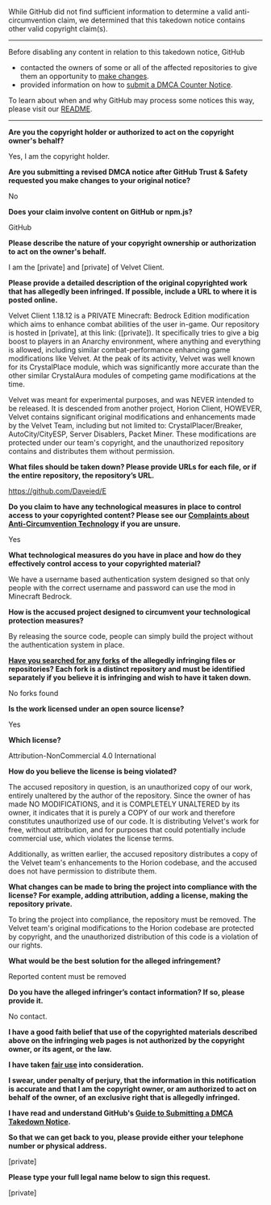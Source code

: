 While GitHub did not find sufficient information to determine a valid anti-circumvention claim, we determined that this takedown notice contains other valid copyright claim(s).

---

Before disabling any content in relation to this takedown notice, GitHub
- contacted the owners of some or all of the affected repositories to give them an opportunity to [make changes](https://docs.github.com/en/github/site-policy/dmca-takedown-policy#a-how-does-this-actually-work).
- provided information on how to [submit a DMCA Counter Notice](https://docs.github.com/en/articles/guide-to-submitting-a-dmca-counter-notice).

To learn about when and why GitHub may process some notices this way, please visit our [README](https://github.com/github/dmca/blob/master/README.md#anatomy-of-a-takedown-notice).

---

**Are you the copyright holder or authorized to act on the copyright owner's behalf?**

Yes, I am the copyright holder.

**Are you submitting a revised DMCA notice after GitHub Trust & Safety requested you make changes to your original notice?**

No

**Does your claim involve content on GitHub or npm.js?**

GitHub

**Please describe the nature of your copyright ownership or authorization to act on the owner's behalf.**

I am the [private] and [private] of Velvet Client.

**Please provide a detailed description of the original copyrighted work that has allegedly been infringed. If possible, include a URL to where it is posted online.**

Velvet Client 1.18.12 is a PRIVATE Minecraft: Bedrock Edition modification which aims to enhance combat abilities of the user in-game. Our repository is hosted in [private], at this link: ([private]). It specifically tries to give a big boost to players in an Anarchy environment, where anything and everything is allowed, including similar combat-performance enhancing game modifications like Velvet. At the peak of its activity, Velvet was well known for its CrystalPlace module, which was significantly more accurate than the other similar CrystalAura modules of competing game modifications at the time.

Velvet was meant for experimental purposes, and was NEVER intended to be released. It is descended from another project, Horion Client, HOWEVER, Velvet contains significant original modifications and enhancements made by the Velvet Team, including but not limited to: CrystalPlacer/Breaker, AutoCity/CityESP, Server Disablers, Packet Miner. These modifications are protected under our team's copyright, and the unauthorized repository contains and distributes them without permission.

**What files should be taken down? Please provide URLs for each file, or if the entire repository, the repository’s URL.**

https://github.com/Daveied/E

**Do you claim to have any technological measures in place to control access to your copyrighted content? Please see our <a href="https://docs.github.com/articles/guide-to-submitting-a-dmca-takedown-notice#complaints-about-anti-circumvention-technology">Complaints about Anti-Circumvention Technology</a> if you are unsure.**

Yes

**What technological measures do you have in place and how do they effectively control access to your copyrighted material?**

We have a username based authentication system designed so that only people with the correct username and password can use the mod in Minecraft Bedrock.

**How is the accused project designed to circumvent your technological protection measures?**

By releasing the source code, people can simply build the project without the authentication system in place.

**<a href="https://docs.github.com/articles/dmca-takedown-policy#b-what-about-forks-or-whats-a-fork">Have you searched for any forks</a> of the allegedly infringing files or repositories? Each fork is a distinct repository and must be identified separately if you believe it is infringing and wish to have it taken down.**

No forks found

**Is the work licensed under an open source license?**

Yes

**Which license?**

Attribution-NonCommercial 4.0 International

**How do you believe the license is being violated?**

The accused repository in question, is an unauthorized copy of our work, entirely unaltered by the author of the repository. Since the owner of has made NO MODIFICATIONS, and it is COMPLETELY UNALTERED by its owner, it indicates that it is purely a COPY of our work and therefore constitutes unauthorized use of our code. It is distributing Velvet's work for free, without attribution, and for purposes that could potentially include commercial use, which violates the license terms.

Additionally, as written earlier, the accused repository distributes a copy of the Velvet team's enhancements to the Horion codebase, and the accused does not have permission to distribute them.

**What changes can be made to bring the project into compliance with the license? For example, adding attribution, adding a license, making the repository private.**

To bring the project into compliance, the repository must be removed. The Velvet team's original modifications to the Horion codebase are protected by copyright, and the unauthorized distribution of this code is a violation of our rights.

**What would be the best solution for the alleged infringement?**

Reported content must be removed

**Do you have the alleged infringer’s contact information? If so, please provide it.**

No contact.

**I have a good faith belief that use of the copyrighted materials described above on the infringing web pages is not authorized by the copyright owner, or its agent, or the law.**

**I have taken <a href="https://www.lumendatabase.org/topics/22">fair use</a> into consideration.**

**I swear, under penalty of perjury, that the information in this notification is accurate and that I am the copyright owner, or am authorized to act on behalf of the owner, of an exclusive right that is allegedly infringed.**

**I have read and understand GitHub's <a href="https://docs.github.com/articles/guide-to-submitting-a-dmca-takedown-notice/">Guide to Submitting a DMCA Takedown Notice</a>.**

**So that we can get back to you, please provide either your telephone number or physical address.**

[private]

**Please type your full legal name below to sign this request.**

[private]
